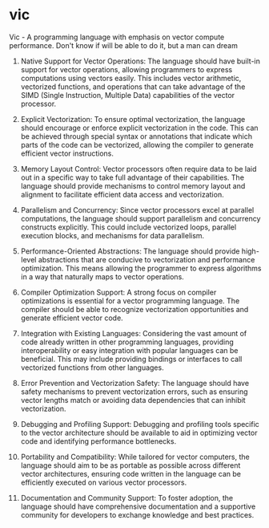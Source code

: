 # vic
Vic - A programming language with emphasis on vector compute performance. Don't know if will be able to do it, but a man can dream

1. Native Support for Vector Operations: The language should have built-in support for vector operations, allowing programmers to express computations using vectors easily. This includes vector arithmetic, vectorized functions, and operations that can take advantage of the SIMD (Single Instruction, Multiple Data) capabilities of the vector processor.

2. Explicit Vectorization: To ensure optimal vectorization, the language should encourage or enforce explicit vectorization in the code. This can be achieved through special syntax or annotations that indicate which parts of the code can be vectorized, allowing the compiler to generate efficient vector instructions.

3. Memory Layout Control: Vector processors often require data to be laid out in a specific way to take full advantage of their capabilities. The language should provide mechanisms to control memory layout and alignment to facilitate efficient data access and vectorization.

4. Parallelism and Concurrency: Since vector processors excel at parallel computations, the language should support parallelism and concurrency constructs explicitly. This could include vectorized loops, parallel execution blocks, and mechanisms for data parallelism.

5. Performance-Oriented Abstractions: The language should provide high-level abstractions that are conducive to vectorization and performance optimization. This means allowing the programmer to express algorithms in a way that naturally maps to vector operations.

6. Compiler Optimization Support: A strong focus on compiler optimizations is essential for a vector programming language. The compiler should be able to recognize vectorization opportunities and generate efficient vector code.

7. Integration with Existing Languages: Considering the vast amount of code already written in other programming languages, providing interoperability or easy integration with popular languages can be beneficial. This may include providing bindings or interfaces to call vectorized functions from other languages.

8. Error Prevention and Vectorization Safety: The language should have safety mechanisms to prevent vectorization errors, such as ensuring vector lengths match or avoiding data dependencies that can inhibit vectorization.

9. Debugging and Profiling Support: Debugging and profiling tools specific to the vector architecture should be available to aid in optimizing vector code and identifying performance bottlenecks.

10. Portability and Compatibility: While tailored for vector computers, the language should aim to be as portable as possible across different vector architectures, ensuring code written in the language can be efficiently executed on various vector processors.

11. Documentation and Community Support: To foster adoption, the language should have comprehensive documentation and a supportive community for developers to exchange knowledge and best practices.
